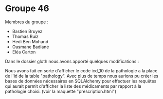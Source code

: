 # Groupe 46

Membres du groupe :
- Bastien Bruyez
- Thomas Ruiz
- Hedi Ben Mohand
- Ousmane Badiane
- Eléa Carton


Dans le dossier gloth nous avons apporté quelques modifications :

Nous avons fait en sorte d'afficher le code icd_10 de la pathologie a la place de l'id de la table "pathology".
Avec plus de temps nous aurions pu créer les bases de données nécessaires en SQLAlchemy pour effectuer les requêtes qui
aurait permit d'afficher la liste des médicaments par rapport à la pathologie choisi. (voir la maquette "prescription.html")
